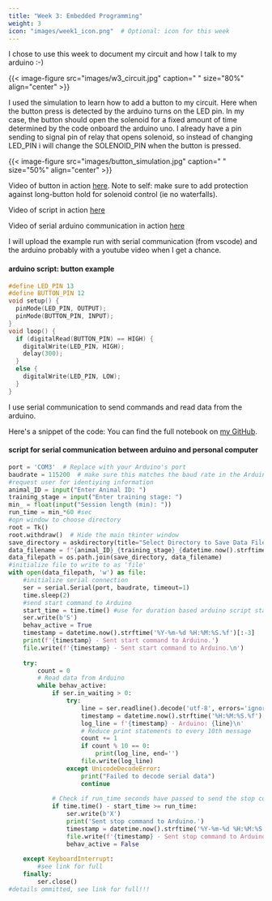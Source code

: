 ```yaml
---
title: "Week 3: Embedded Programming"
weight: 3
icon: "images/week1_icon.png"  # Optional: icon for this week
---
```


I chose to use this week to document my circuit and how I talk to my arduino :-) 

{{< image-figure src="images/w3_circuit.jpg" caption=" " size="80%" align="center" >}}

I used the simulation to learn how to add a button to my circuit. Here when the button press is detected by the arduino turns on the LED pin.  In my case, the button should open the solenoid for a fixed amount of time determined by the code onboard the arduino uno. I already have a pin sending to signal pin of relay that opens solenoid, so instead of changing LED_PIN i will change the SOLENOID_PIN when the button is pressed. 

{{< image-figure src="images/button_simulation.jpg" caption=" " size="50%" align="center" >}}

Video of button in action [here](https://youtube.com/shorts/toRzQ_8QJzU?feature=share). Note to self: make sure to add protection against long-button hold for solenoid control (ie no waterfalls). 
<!--{{< image-figure src="images/button.gif" caption=" " size="50%" align="center" >}}-->

Video of script in action [here](https://youtu.be/Zl2qq0PguPw)

Video of serial arduino communication in action [here](https://youtube.com/shorts/5qVZAUI8Hv8?feature=share) 

I will upload the example run with serial communication (from vscode) and the arduino probably with a youtube video when I get a chance. 

#### arduino script: button example
```cpp
#define LED_PIN 13
#define BUTTON_PIN 12
void setup() {
  pinMode(LED_PIN, OUTPUT);
  pinMode(BUTTON_PIN, INPUT);
}
void loop() {
  if (digitalRead(BUTTON_PIN) == HIGH) {
    digitalWrite(LED_PIN, HIGH);
    delay(300);
  }
  else {
    digitalWrite(LED_PIN, LOW);
  }
}
```

I use serial communication to send commands and read data from the arduino. 

Here's a snippet of the code: 
You can find the full notebook on [my GitHub](https://github.com/surlab/Behavior_Code_Emma/blob/main/python/rig_control.ipynb).

#### script for serial communication between arduino and personal computer
```python 
port = 'COM3'  # Replace with your Arduino's port
baudrate = 115200  # make sure this matches the baud rate in the Arduino sketch (.ino file)
#request user for identiying information
animal_ID = input("Enter Animal ID: ")
training_stage = input("Enter training stage: ")
min_ = float(input("Session length (min): "))
run_time = min_*60 #sec
#opn window to choose directory 
root = Tk()
root.withdraw()  # Hide the main tkinter window
save_directory = askdirectory(title="Select Directory to Save Data File")
data_filename = f"{animal_ID}_{training_stage}_{datetime.now().strftime('%Y%m%d_%H%M%S')}.txt"
data_filepath = os.path.join(save_directory, data_filename)
#initialize file to write to as 'file'
with open(data_filepath, 'w') as file:
    #initialize serial connection
    ser = serial.Serial(port, baudrate, timeout=1)
    time.sleep(2) 
    #send start command to Arduino
    start_time = time.time() #use for duration based arduino script start/stop
    ser.write(b'S') 
    behav_active = True
    timestamp = datetime.now().strftime('%Y-%m-%d %H:%M:%S.%f')[:-3]
    print(f'{timestamp} - Sent start command to Arduino.')
    file.write(f'{timestamp} - Sent start command to Arduino.\n')
    
    try:
        count = 0
        # Read data from Arduino
        while behav_active:
            if ser.in_waiting > 0:
                try:
                    line = ser.readline().decode('utf-8', errors='ignore').rstrip()
                    timestamp = datetime.now().strftime('%H:%M:%S.%f')[:-3]
                    log_line = f'{timestamp} - Arduino: {line}\n'
                    # Reduce print statements to every 10th message
                    count += 1
                    if count % 10 == 0:
                        print(log_line, end='')
                    file.write(log_line) 
                except UnicodeDecodeError:
                    print("Failed to decode serial data")
                    continue
    
            # Check if run_time seconds have passed to send the stop command
            if time.time() - start_time >= run_time:
                ser.write(b'X') 
                print('Sent stop command to Arduino.')
                timestamp = datetime.now().strftime('%Y-%m-%d %H:%M:%S.%f')[:-3]
                file.write(f'{timestamp} - Sent stop command to Arduino.')
                behav_active = False
    
    except KeyboardInterrupt:
        #see link for full 
    finally:
        ser.close()
#details ommitted, see link for full!!!
```


